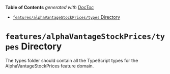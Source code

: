 <!-- START doctoc generated TOC please keep comment here to allow auto update -->
<!-- DON'T EDIT THIS SECTION, INSTEAD RE-RUN doctoc TO UPDATE -->

**Table of Contents** _generated with [DocToc](https://github.com/thlorenz/doctoc)_

- [`features/alphaVantageStockPrices/types` Directory](#featuresalphavantagestockpricestypes-directory)

<!-- END doctoc generated TOC please keep comment here to allow auto update -->

# `features/alphaVantageStockPrices/types` Directory

The types folder should contain all the TypeScript types for the AlphaVantageStockPrices feature domain.
